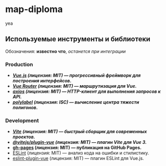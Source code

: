 # map-diploma
yea

## Используемые инструменты и библиотеки

Обозначения: **известно что**, *останется при интеграции*

### Production
- ***[Vue.js](https://github.com/vuejs/vue) (лицензия: MIT) — прогрессивный фреймворк для построения интерфейсов.***
- ***[Vue Router](https://github.com/vuejs/router) (лицензия: MIT) — маршрутизация для Vue.***
- ***[axios](https://github.com/axios/axios) (лицензия: MIT) — HTTP-клиент для выполнения запросов к API.***
- ***[polylabel](https://github.com/mapbox/polylabel) (лицензия: ISC) — вычисление центра тяжести полигонов.***

### Development
- ***[Vite](https://github.com/vitejs/vite) (лицензия: MIT) — быстрый сборщик для современных проектов.***
- ***[@vitejs/plugin-vue](https://github.com/vitejs/vite/tree/main/packages/plugin-vue) (лицензия: MIT) — плагин Vite для Vue 3.***
- **[gh-pages](https://github.com/tschaub/gh-pages) (лицензия: MIT) — публикация на GitHub Pages.**
- [ESLint](https://github.com/eslint/eslint) (лицензия: MIT) — анализ кода на ошибки и стилистику.
- [eslint-plugin-vue](https://github.com/vuejs/eslint-plugin-vue) (лицензия: MIT) — плагин ESLint для Vue.js.
